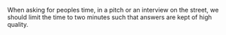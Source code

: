 When asking for peoples time, in a pitch or an interview on the street, we should limit the time to two minutes such that answers are kept of high quality.